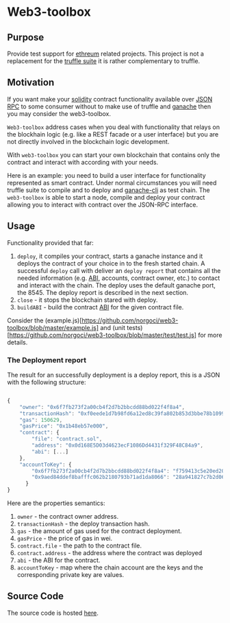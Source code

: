 # Web3-toolbox

## Purpose
Provide test support for [ethreum](https://www.ethereum.org/) related projects.
This project is not a replacement for the [truffle suite](http://truffleframework.com/) it is rather complementary to truffle.

## Motivation

If you want make your [solidity](https://solidity.readthedocs.io/en/v0.4.24/) contract functionality available over [JSON RPC](http://www.jsonrpc.org/specification) to some consumer without to make use of truffle and [ganache](http://truffleframework.com/ganache/) then you may consider the web3-toolbox.

`Web3-toolbox` address cases when you deal with functionality that relays on the blockhain logic (e.g. like a REST facade or a user interface) but you are not directly involved in the blockchain logic development.

With `web3-toolbox` you can start your own blockchain that contains only the contract and interact with according with your needs.

Here is an example: you need to build a user interface for functionality represented as smart contract.
Under normal circumstances you will need truffle suite to compile and to deploy and [ganache-cli](https://github.com/trufflesuite/ganache-cli) as test chain. The `web3-toolbox` is able to start a node, compile and deploy your contract allowing you to interact with contract over the JSON-RPC interface.

## Usage

Functionality provided that far:

1. `deploy`, it compiles your contract, starts a ganache instance and it deploys the contract of your choice in to the fresh started chain. A successful `deploy` call with deliver an `deploy report` that contains all the needed information (e.g. [ABI](https://github.com/ethereum/wiki/wiki/Ethereum-Contract-ABI), accounts, contract owner, etc.) to contact and interact with the chain. The deploy uses the default ganache port, the 8545.
The deploy report is described in the next section.
2. `close` - it stops the blockchain stared with deploy.
3. `buildABI` - build the contract [ABI](https://github.com/ethereum/wiki/wiki/Ethereum-Contract-ABI)
for the given contract file.

Consider the (example.js)[https://github.com/norgoci/web3-toolbox/blob/master/example.js] and (unit tests)[https://github.com/norgoci/web3-toolbox/blob/master/test/test.js] for more details.


### The Deployment report

The result for an successfully deployment is a deploy report, this is a JSON with the following structure:

```javascript

{
    "owner": "0x6f7fb273f2a00cb4f2d7b2bbcdd88bd022f4f8a4",
    "transactionHash": "0xf0eede1d7b98fd6a12ed8c39fa802b853d3bbe78b10990fe66913afdca1897d2",
    "gas": 150629,
    "gasPrice": "0x1b48eb57e000",
    "contract": {
        "file": "contract.sol",
        "address": "0x0d168E5D03d4623ecF1086Dd4431f329F48C84a9",
        "abi": [...]
    },
    "accountToKey": {
        "0x6f7fb273f2a00cb4f2d7b2bbcdd88bd022f4f8a4": "f759413c5e20ed20e34e6ffafc2ec1dcb34cfd38cfe079a0e22e419314dde67a",
        "0x9aed84ddef8bafffc062b2180793b71ad1da8066": "28a941827c7b2d060121f82d365c8115307c836f52f466672df72d78ff9741f8"
      }
}
```

Here are the properties semantics:

1. `owner` - the contract owner address.
2. `transactionHash` - the deploy transaction hash.
3. `gas` - the amount of gas used for the contract deployment.
4. `gasPrice` - the price of gas in wei.
5. `contract.file` - the path to the contract file.
6. `contract.address` - the address where the contract was deployed
7. `abi` - the ABI for the contract.
8. `accountToKey` - map where the chain account are the keys and the corresponding private key are values.  



## Source Code

The source code is hosted [here](https://github.com/norgoci/web3-toolbox).
